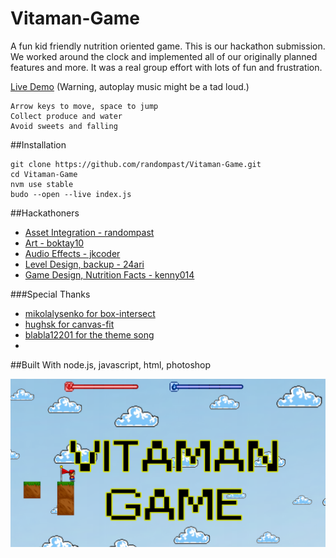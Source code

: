 # Vitaman-Game
A fun kid friendly nutrition oriented game. This is our hackathon submission. We worked around the clock and implemented all of our originally planned features and more. It was a real group effort with lots of fun and frustration.

[Live Demo](http://randompast.github.io/Vitaman-Game/)  (Warning, autoplay music might be a tad loud.)

    Arrow keys to move, space to jump
    Collect produce and water
    Avoid sweets and falling

##Installation

    git clone https://github.com/randompast/Vitaman-Game.git
    cd Vitaman-Game
    nvm use stable
    budo --open --live index.js

##Hackathoners
* [Asset Integration - randompast](https://github.com/randompast)
* [Art - boktay10](https://github.com/boktay10)
* [Audio Effects - jkcoder](https://github.com/jkcoder)
* [Level Design, backup - 24ari](https://github.com/24ari)
* [Game Design, Nutrition Facts - kenny014](https://github.com/kenny014)

###Special Thanks
    
* [mikolalysenko for box-intersect](https://github.com/mikolalysenko/box-intersect)
* [hughsk for canvas-fit](https://github.com/hughsk/canvas-fit)
* [blabla12201 for the theme song](https://twitter.com/blabla12201)
* 
##Built With
node.js, javascript, html, photoshop

![Screenshot](https://github.com/randompast/Vitaman-Game/blob/master/TitleScreen.png)
